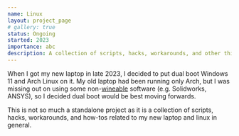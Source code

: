 ```yaml
---
name: Linux
layout: project_page
# gallery: true
status: Ongoing
started: 2023
importance: abc
description: A collection of scripts, hacks, workarounds, and other things that I use on my Linux running laptop.
---
```


When I got my new laptop in late 2023, I decided to put dual boot Windows 11 and Arch Linux on it. My old laptop had been running only Arch, but I was missing out on using some non-[wineable](https://www.winehq.org/) software (e.g. Solidworks, ANSYS), so I decided dual boot would be best moving forwards.

This is not so much a standalone project as it is a collection of scripts, hacks, workarounds, and how-tos related to my new laptop and linux in general.